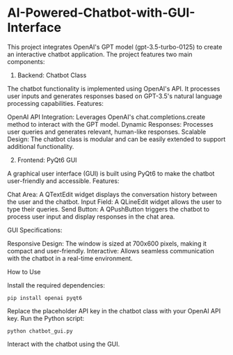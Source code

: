 # AI-Powered-Chatbot-with-GUI-Interface
This project integrates OpenAI's GPT model (gpt-3.5-turbo-0125) to create an interactive chatbot application. The project features two main components:
1. Backend: Chatbot Class

The chatbot functionality is implemented using OpenAI's API. It processes user inputs and generates responses based on GPT-3.5's natural language processing capabilities.
Features:

  OpenAI API Integration: Leverages OpenAI's chat.completions.create method to interact with the GPT model.
  Dynamic Responses: Processes user queries and generates relevant, human-like responses.
  Scalable Design: The chatbot class is modular and can be easily extended to support additional functionality.

2. Frontend: PyQt6 GUI

A graphical user interface (GUI) is built using PyQt6 to make the chatbot user-friendly and accessible.
Features:

   Chat Area: A QTextEdit widget displays the conversation history between the user and the chatbot.
   Input Field: A QLineEdit widget allows the user to type their queries.
   Send Button: A QPushButton triggers the chatbot to process user input and display responses in the chat area.

GUI Specifications:

  Responsive Design: The window is sized at 700x600 pixels, making it compact and user-friendly.
  Interactive: Allows seamless communication with the chatbot in a real-time environment.

How to Use

Install the required dependencies:

    pip install openai pyqt6

Replace the placeholder API key in the chatbot class with your OpenAI API key.
Run the Python script:

    python chatbot_gui.py

Interact with the chatbot using the GUI.
